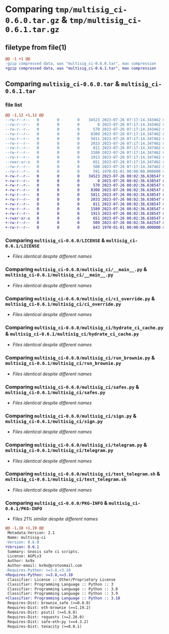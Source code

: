 # Comparing `tmp/multisig_ci-0.6.0.tar.gz` & `tmp/multisig_ci-0.6.1.tar.gz`

## filetype from file(1)

```diff
@@ -1 +1 @@
-gzip compressed data, was "multisig_ci-0.6.0.tar", max compression
+gzip compressed data, was "multisig_ci-0.6.1.tar", max compression
```

## Comparing `multisig_ci-0.6.0.tar` & `multisig_ci-0.6.1.tar`

### file list

```diff
@@ -1,12 +1,12 @@
--rw-r--r--   0        0        0    34523 2023-07-26 07:17:14.343462 multisig_ci-0.6.0/LICENSE
--rw-r--r--   0        0        0        0 2023-07-26 07:17:14.343462 multisig_ci-0.6.0/multisig_ci/__init__.py
--rw-r--r--   0        0        0      570 2023-07-26 07:17:14.343462 multisig_ci-0.6.0/multisig_ci/__main__.py
--rw-r--r--   0        0        0     8308 2023-07-26 07:17:14.347462 multisig_ci-0.6.0/multisig_ci/ci_override.py
--rw-r--r--   0        0        0     5811 2023-07-26 07:17:14.347462 multisig_ci-0.6.0/multisig_ci/hydrate_ci_cache.py
--rw-r--r--   0        0        0     2033 2023-07-26 07:17:14.347462 multisig_ci-0.6.0/multisig_ci/run_brownie.py
--rw-r--r--   0        0        0      811 2023-07-26 07:17:14.347462 multisig_ci-0.6.0/multisig_ci/safes.py
--rw-r--r--   0        0        0     1580 2023-07-26 07:17:14.347462 multisig_ci-0.6.0/multisig_ci/sign.py
--rw-r--r--   0        0        0     1913 2023-07-26 07:17:14.347462 multisig_ci-0.6.0/multisig_ci/telegram.py
--rwxr-xr-x   0        0        0      651 2023-07-26 07:17:14.347462 multisig_ci-0.6.0/multisig_ci/test_telegram.sh
--rw-r--r--   0        0        0      508 2023-07-26 07:17:14.347462 multisig_ci-0.6.0/pyproject.toml
--rw-r--r--   0        0        0      591 1970-01-01 00:00:00.000000 multisig_ci-0.6.0/PKG-INFO
+-rw-r--r--   0        0        0    34523 2023-07-26 08:02:36.638547 multisig_ci-0.6.1/LICENSE
+-rw-r--r--   0        0        0        0 2023-07-26 08:02:36.638547 multisig_ci-0.6.1/multisig_ci/__init__.py
+-rw-r--r--   0        0        0      570 2023-07-26 08:02:36.638547 multisig_ci-0.6.1/multisig_ci/__main__.py
+-rw-r--r--   0        0        0     8308 2023-07-26 08:02:36.638547 multisig_ci-0.6.1/multisig_ci/ci_override.py
+-rw-r--r--   0        0        0     5811 2023-07-26 08:02:36.638547 multisig_ci-0.6.1/multisig_ci/hydrate_ci_cache.py
+-rw-r--r--   0        0        0     2033 2023-07-26 08:02:36.638547 multisig_ci-0.6.1/multisig_ci/run_brownie.py
+-rw-r--r--   0        0        0      811 2023-07-26 08:02:36.638547 multisig_ci-0.6.1/multisig_ci/safes.py
+-rw-r--r--   0        0        0     1580 2023-07-26 08:02:36.638547 multisig_ci-0.6.1/multisig_ci/sign.py
+-rw-r--r--   0        0        0     1913 2023-07-26 08:02:36.638547 multisig_ci-0.6.1/multisig_ci/telegram.py
+-rwxr-xr-x   0        0        0      651 2023-07-26 08:02:36.638547 multisig_ci-0.6.1/multisig_ci/test_telegram.sh
+-rw-r--r--   0        0        0      509 2023-07-26 08:02:36.642547 multisig_ci-0.6.1/pyproject.toml
+-rw-r--r--   0        0        0      643 1970-01-01 00:00:00.000000 multisig_ci-0.6.1/PKG-INFO
```

### Comparing `multisig_ci-0.6.0/LICENSE` & `multisig_ci-0.6.1/LICENSE`

 * *Files identical despite different names*

### Comparing `multisig_ci-0.6.0/multisig_ci/__main__.py` & `multisig_ci-0.6.1/multisig_ci/__main__.py`

 * *Files identical despite different names*

### Comparing `multisig_ci-0.6.0/multisig_ci/ci_override.py` & `multisig_ci-0.6.1/multisig_ci/ci_override.py`

 * *Files identical despite different names*

### Comparing `multisig_ci-0.6.0/multisig_ci/hydrate_ci_cache.py` & `multisig_ci-0.6.1/multisig_ci/hydrate_ci_cache.py`

 * *Files identical despite different names*

### Comparing `multisig_ci-0.6.0/multisig_ci/run_brownie.py` & `multisig_ci-0.6.1/multisig_ci/run_brownie.py`

 * *Files identical despite different names*

### Comparing `multisig_ci-0.6.0/multisig_ci/safes.py` & `multisig_ci-0.6.1/multisig_ci/safes.py`

 * *Files identical despite different names*

### Comparing `multisig_ci-0.6.0/multisig_ci/sign.py` & `multisig_ci-0.6.1/multisig_ci/sign.py`

 * *Files identical despite different names*

### Comparing `multisig_ci-0.6.0/multisig_ci/telegram.py` & `multisig_ci-0.6.1/multisig_ci/telegram.py`

 * *Files identical despite different names*

### Comparing `multisig_ci-0.6.0/multisig_ci/test_telegram.sh` & `multisig_ci-0.6.1/multisig_ci/test_telegram.sh`

 * *Files identical despite different names*

### Comparing `multisig_ci-0.6.0/PKG-INFO` & `multisig_ci-0.6.1/PKG-INFO`

 * *Files 21% similar despite different names*

```diff
@@ -1,18 +1,19 @@
 Metadata-Version: 2.1
 Name: multisig-ci
-Version: 0.6.0
+Version: 0.6.1
 Summary: Gnosis safe ci scripts.
 License: AGPLv3
 Author: kx9x
 Author-email: kx9x@protonmail.com
-Requires-Python: >=3.8,<3.10
+Requires-Python: >=3.8,<=3.10
 Classifier: License :: Other/Proprietary License
 Classifier: Programming Language :: Python :: 3
 Classifier: Programming Language :: Python :: 3.8
 Classifier: Programming Language :: Python :: 3.9
+Classifier: Programming Language :: Python :: 3.10
 Requires-Dist: brownie_safe (>=0.8.0)
 Requires-Dist: eth-brownie (==1.19.2)
 Requires-Dist: psutil (>=5.8.0)
 Requires-Dist: requests (>=2.26.0)
 Requires-Dist: safe-eth-py (==4.3.2)
 Requires-Dist: tenacity (>=8.0.1)
```

